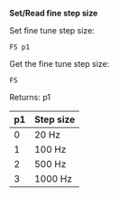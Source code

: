 __Set/Read fine step size__

Set fine tune step size:

	FS p1

Get the fine tune step size:

	FS

Returns: p1

| p1  | Step size |
| --- | --- |
| 0 | 20 Hz   |
| 1 | 100 Hz  |
| 2 | 500 Hz  |
| 3 | 1000 Hz |

